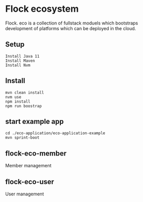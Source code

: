 # Flock ecosystem

Flock. eco is a collection of fullstack moduels which bootstraps development of platforms which can be deployed in the cloud.

## Setup
```
Install Java 11
Install Maven
Install Nvm
```

## Install
```
mvn clean install
nvm use
npm install
npm run boostrap
```

## start example app
```
cd ./eco-application/eco-application-example
mvn sprint-boot
```

## flock-eco-member

Member management

## flock-eco-user

User management
